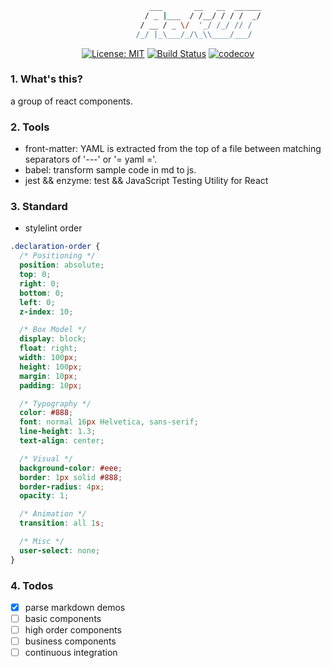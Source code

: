 <p align="center">

```bash 
                               ___       __   __  ______
                              / _ |___  / /__/ / / /  _/
                             / __ / _ \/  '_/ /_/ // /  
                            /_/ |_\___/_/\_\\____/___/  
```

</p>
<div align="center">

[![License: MIT](https://img.shields.io/badge/License-MIT-yellow.svg)](https://opensource.org/licenses/MIT)
[![Build Status](https://travis-ci.org/aokd/aok-ui.svg?branch=develop)](https://travis-ci.org/aokd/aok-ui)
[![codecov](https://codecov.io/gh/aokd/aok-ui/branch/develop/graph/badge.svg)](https://codecov.io/gh/aokd/aok-ui)

</div>

### 1. What's this?
a group of react components.

### 2. Tools
- front-matter: YAML is extracted from the top of a file between matching separators of '---' or '= yaml ='.
- babel: transform sample code in md to js.
- jest && enzyme: test && JavaScript Testing Utility for React

### 3. Standard
- stylelint order
```css
.declaration-order {
  /* Positioning */
  position: absolute;
  top: 0;
  right: 0;
  bottom: 0;
  left: 0;
  z-index: 10;

  /* Box Model */
  display: block;
  float: right;
  width: 100px;
  height: 100px;
  margin: 10px;
  padding: 10px;

  /* Typography */
  color: #888;
  font: normal 16px Helvetica, sans-serif;
  line-height: 1.3;
  text-align: center;

  /* Visual */
  background-color: #eee;
  border: 1px solid #888;
  border-radius: 4px;
  opacity: 1;

  /* Animation */
  transition: all 1s;

  /* Misc */
  user-select: none;
}
```

### 4. Todos
- [x] parse markdown demos
- [ ] basic components
- [ ] high order components
- [ ] business components
- [ ] continuous integration